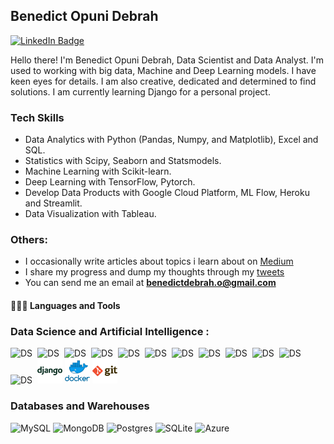 ## Benedict Opuni Debrah

[![LinkedIn Badge](https://img.shields.io/badge/-LinkedIn-2867B2?style=flat-square&labelColor=2867B2&logo=linkedin&logoColor=white&link=https://www.linkedin.com/in/kwamepuni/)](https://www.linkedin.com/in/kwamepuni/)

Hello there! I'm Benedict Opuni Debrah, Data Scientist and Data Analyst. I'm used to working with big data, Machine and Deep Learning models. I have keen eyes for details. I am also creative, dedicated and determined to find solutions.
I am currently learning Django for a personal project.



### Tech Skills

-   Data Analytics with Python (Pandas, Numpy, and Matplotlib), Excel and SQL.
-   Statistics with Scipy, Seaborn and Statsmodels.
-   Machine Learning with Scikit-learn.
-   Deep Learning with TensorFlow, Pytorch.
-   Develop Data Products with Google Cloud Platform, ML Flow, Heroku and Streamlit.
-   Data Visualization with Tableau.
  
 
### Others:
- I occasionally write articles about topics i learn about on [Medium](https://medium.com/@kwamepuni)
- I share my progress and dump my thoughts through my [tweets](https://twitter.com/OpuniDebrah)
- You can send me an email at **benedictdebrah.o@gmail.com**

 #### 👨🏻‍💻 Languages and Tools <br />
 ### Data Science and Artificial Intelligence : <br />
![DS](https://img.shields.io/badge/numpy-%23013243.svg?style=flat-square&logo=numpy&logoColor=white)&nbsp;
![DS](https://img.shields.io/badge/scipy-%23150458.svg?style=flat-square&logo=scipy&logoColor=white)&nbsp;
![DS](https://img.shields.io/badge/scikit-learn-%23150458.svg?style=flat-square&logo=scikit-learn&logoColor=white)&nbsp;
![DS](https://img.shields.io/badge/pandas-%23150458.svg?style=flat-square&logo=pandas&logoColor=white)&nbsp;
![DS](https://img.shields.io/badge/TensorFlow-%23FF6F00.svg?style=flat-square&logo=TensorFlow&logoColor=white)&nbsp;
![DS](https://img.shields.io/badge/Keras-%23D00000.svg?style=flat-square&logo=Keras&logoColor)&nbsp;
![DS](https://img.shields.io/badge/plotly-%23150458.svg?style=flat-square&logo=plotly&logoColor=white)&nbsp;
![DS](https://img.shields.io/badge/pytorch-%23EE4C2C.svg?style=flat-square&logo=pytorch&logoColor=white)&nbsp;
![DS](https://img.shields.io/badge/Tableau-E97627?style=for-the-badge&logo=Tableau&logoColor=white)&nbsp;
![DS](https://img.shields.io/badge/Google%20Analytics-E37400?style=for-the-badge&logo=google%20analytics&logoColor=white)&nbsp;
  ![DS](https://img.shields.io/badge/Python-FFD43B?style=for-the-badge&logo=python&logoColor=blue)&nbsp;
 ![DS](https://img.shields.io/badge/R-276DC3?style=for-the-badge&logo=r&logoColor=white)&nbsp;
  <code><img height="40" src="https://raw.githubusercontent.com/github/explore/80688e429a7d4ef2fca1e82350fe8e3517d3494d/topics/django/django.png"></code>
  <code><img height="40" src="https://raw.githubusercontent.com/github/explore/80688e429a7d4ef2fca1e82350fe8e3517d3494d/topics/docker/docker.png"></code>
  <code><img height="40" src="https://raw.githubusercontent.com/github/explore/80688e429a7d4ef2fca1e82350fe8e3517d3494d/topics/git/git.png"></code>
  
 
### Databases and Warehouses
![MySQL](https://img.shields.io/badge/mysql-%2300f.svg?style=for-the-badge&logo=mysql&logoColor=white)
![MongoDB](https://img.shields.io/badge/MongoDB-%234ea94b.svg?style=for-the-badge&logo=mongodb&logoColor=white)
![Postgres](https://img.shields.io/badge/postgres-%23316192.svg?style=for-the-badge&logo=postgresql&logoColor=white)
![SQLite](https://img.shields.io/badge/sqlite-%2307405e.svg?style=for-the-badge&logo=sqlite&logoColor=white)
![Azure](https://img.shields.io/badge/azure-%230072C6.svg?style=for-the-badge&logo=microsoftazure&logoColor=white)











